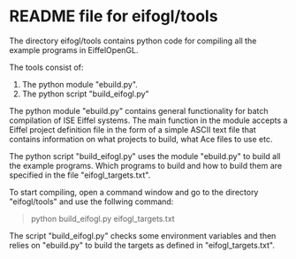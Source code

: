 README file for eifogl/tools
============================

The directory eifogl/tools contains python code for compiling all the example
programs in EiffelOpenGL.

The tools consist of:
1. The python module "ebuild.py".
2. The python script "build_eifogl.py"

The python module "ebuild.py" contains general functionality for batch 
compilation of ISE Eiffel systems. The main function in the module accepts
a Eiffel project definition file in the form of a simple ASCII text file that
contains information on what projects to build, what Ace files to use etc.

The python script "build_eifogl.py" uses the module "ebuild.py" to build all
the example programs. Which programs to build and how to build them are 
specified in the file "eifogl_targets.txt".

To start compiling, open a command window and go to the directory "eifogl/tools"
and use the follwing command:

> python build_eifogl.py eifogl_targets.txt

The script "build_eifogl.py" checks some environment variables and then relies
on "ebuild.py" to build the targets as defined in "eifogl_targets.txt".

